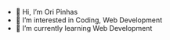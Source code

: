 - 👋 Hi, I’m Ori Pinhas
- 👀 I’m interested in Coding, Web Development
- 🌱 I’m currently learning Web Development
